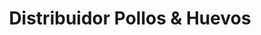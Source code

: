 ---
title: "Distribuidor Pollos & Huevos"
url: /quito/distribuidor-pollos-und-huevos/
shop: carnicero
---